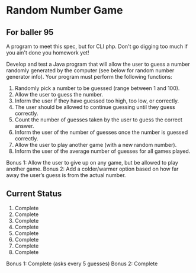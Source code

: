Random Number Game
==================

For baller 95
-------------

A program to meet this spec, but for CLI php. Don't go digging too much if you ain't done you homework yet!

Develop and test a Java program that will allow the user to guess a number randomly generated by the computer (see below for random number generator info).
Your program must perform the following functions:
1. Randomly pick a number to be guessed (range between 1 and 100).
2. Allow the user to guess the number.
3. Inform the user if they have guessed too high, too low, or correctly.
4. The user should be allowed to continue guessing until they guess correctly.
5. Count the number of guesses taken by the user to guess the correct answer.
6. Inform the user of the number of guesses once the number is guessed correctly.
7. Allow the user to play another game (with a new random number).
8. Inform the user of the average number of guesses for all games played.

Bonus 1: Allow the user to give up on any game, but be allowed to play another game.
Bonus 2: Add a colder/warmer option based on how far away the user’s guess is from the actual number.

Current Status
--------------

1. Complete
2. Complete
3. Complete
4. Complete
5. Complete
6. Complete
7. Complete
8. Complete

Bonus 1: Complete (asks every 5 guesses)
Bonus 2: Complete